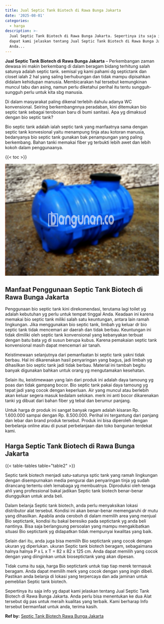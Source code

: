 ```yaml
---
title: Jual Septic Tank Biotech di Rawa Bunga Jakarta
date: '2025-08-01'
categories:
  - harga
description: >-
  Jual Septic Tank Biotech di Rawa Bunga Jakarta. Sepertinya itu saja info yg
  dapat kami jelaskan tentang Jual Septic Tank Biotech di Rawa Bunga Jakarta.
  Anda...
---
```


**Jual Septic Tank Biotech di Rawa Bunga Jakarta** – Perkembangan zaman dewasa ini makin berkembang di dalam beragam bidang terhitung salah satunya adalah septic tank. semisal yg kami pahami dg septictank dan closet ialah 2 hal yang saling berhubungan dan tidak mampu dipisahkan didalam kehidupan manusia. Membicarakan hal tersebut kemungkinan muncul tabu dan asing, namun perlu diketahui perihal itu tentu sungguh-sungguh perlu untuk kita sbg manusia.

Di dalam masyarakat paling dikenal terlebih dahulu adanya WC konvensional. Seiring berkembangnnya peradaban, kini ditemukan bio septic tank sebagai terobosan baru di bumi sanitasi. Apa yg dimaksud dengan bio septic tank?

Bio septic tank adalah ialah septic tank yang manfaatnya sama dengan septic tank konvesional yaitu menampung tinja atau kotoran manusia, bedanyanya bio septic tank gunakan bak penampungan yang paling berkembang. Bahan tanki memakai fiber yg terbukti lebih awet dan lebih kokoh dalam penggunaanya.

{{< toc >}}

![Jual Septic Tank Biotech di Rawa Bunga Jakarta](/images/jual-bio-septictank-08.png)

## Manfaat Penggunaan Septic Tank Biotech di Rawa Bunga Jakarta

Penggunaan bio septic tank kini direkomendasi, terutama lagi toilet yg adalah kebutuhan yg perlu untuk tempat tinggal Anda. Keadaan ini karena memakai bio septic tank miliki salah satu keuntungan, antara lain ramah lingkungan. Jika menggunakan bio septic tank, limbah yg keluar dr bio septic tank tidak mencemari air daerah dan tidak berbau. Keuntungan ini tidak dimiliki oleh septic tank konvensional yang kebanyakan terbuat dengan batu bata yg di susun berupa kubus. Karena pemakaian septic tank konvensional masih dapat mencemari air tanah.

Keistimewaan selanjutnya dari pemanfaatan bi septic tank yakni tidak berbau. Hal ini dikarenakan hasil penyaringan yang bagus, jadi limbah yg dihasilkan bio septic tank jadi tidak berbau. Material ini tambah begitu banyak digunakan bahkan untuk orang yg mengutamakan kesehatan.

Selain itu, keistimewaan yang lain dari produk ini adalah daya tamoung yg poas dan tidak gampang bocor. Bio septic tank pakai daya tamoung yg tepat jadi yang cocok dengan keperluan. Air yang muncul atau berlebih akan keluar segera masuk kedalam selokan. merk ini anti bocor dikarenakan tanki yg dibuat dari bahan fiber yg tebal dan berumur panjang.

Untuk harga dr produk ini sangat banyak ragam adalah kisaran Rp. 1.600.000 sampai dengan Rp. 8.500.000. Perihal ini tergantung dari panjang dan lebar dan brand produk tersebut. Produk ini bisa diperoleh dengan berbelanja online atau di pusat perbelanjaan dan toko bangunan terdekat kami.

## Harga Septic Tank Biotech di Rawa Bunga Jakarta

{{< table-tables table="table2" >}}

Septic tank biotech menjadi satu-satunya sptic tank yang ramah lingkungan dengan disempurnakan media pengurai dan penyaringan tinja yg sudah dirancang tertentu oleh lemabaga yg membuatnya. Diproduksi oleh tenaga ahli yang professional bakal jadikan Septic tank biotech benar-benar diunggulkan untuk anda beli.

Dalam belanja Septic tank biotech, anda perlu menyaksikan lokasi distributor alat tersebut. Kondisi ini akan benar-benar memengaruhi dr mutu yang dihasilkan. Apabila anda ceroboh di dalam memilih area yang menjual Bio septictank, kondisi itu bakal beresiko pada septictank yg anda beli nantinya. Bisa saja berlangsung persoalan yang mampu mengakibatkan situasi Bio septictank yg didapatkan tidak mempunyai kwalitas yang baik.

Selain dari itu, anda juga bisa memilih Bio septictank yang cocok dengan ukuran yg diperlukan. ukuran Septic tank biotech beragam, sebagaimana halnya halnya P x L x T = 82 x 82 x 125 cm. Anda dapat memilih yang cocok dengan yang diinginkan untuk bioseptictank yang akan dipesan.

Tidak cuma itu saja, harga Bio septictank untuk tiap tiap merek termasuk beragam. Anda dapat memilih merk yang cocok dengan yang ingin dibeli. Pastikan anda belanja di lokasi yang terpercaya dan ada jaminan untuk pemeblian Septic tank biotech.

Sepertinya itu saja info yg dapat kami jelaskan tentang Jual Septic Tank Biotech di Rawa Bunga Jakarta. Anda perlu bisa menentukan ke dua Alat tersebut dg pas untuk meraih kualitas yang terbaik. Kami berharap Info tersebut bermanfaat untuk anda, terima kasih.

**Ref by:** [Septic Tank Biotech Rawa Bunga Jakarta](https://id.wikipedia.org/wiki/Septic)
